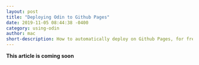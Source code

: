 ```yaml
---
layout: post
title: "Deploying Odin to Github Pages"
date: 2019-11-05 08:44:38 -0400
category: using-odin
author: mac
short-description: How to automatically deploy on Github Pages, for free!
---
```


**This article is coming soon**


